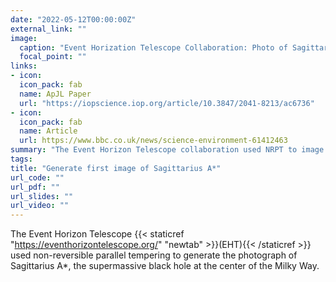 ```yaml
---
date: "2022-05-12T00:00:00Z"
external_link: ""
image:
  caption: "Event Horization Telescope Collaboration: Photo of Sagittarius A* (2022)"
  focal_point: "" 
links:
- icon: 
  icon_pack: fab
  name: ApJL Paper
  url: "https://iopscience.iop.org/article/10.3847/2041-8213/ac6736"
- icon: 
  icon_pack: fab
  name: Article
  url: https://www.bbc.co.uk/news/science-environment-61412463
summary: "The Event Horizon Telescope collaboration used NRPT to image Sagittarius A*, the supermassive black hole at the center of the Milky Way."
tags: 
title: "Generate first image of Sagittarius A*"
url_code: ""
url_pdf: ""
url_slides: ""
url_video: ""
---
```


The Event Horizon Telescope {{< staticref "https://eventhorizontelescope.org/" "newtab" >}}(EHT){{< /staticref >}} used non-reversible parallel tempering to generate the photograph of Sagittarius A*, the supermassive black hole at the center of the Milky Way.
